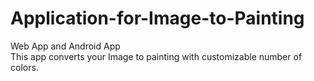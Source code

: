 # Application-for-Image-to-Painting
Web App and Android App <br>
This app converts your Image to painting with customizable number of colors.
